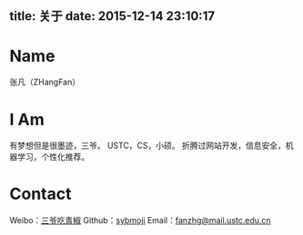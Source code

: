 title: 关于
date: 2015-12-14 23:10:17
---
# Name
张凡（ZHangFan）

# I Am
有梦想但是很墨迹，三爷。
USTC，CS，小硕。
折腾过网站开发，信息安全，机器学习，个性化推荐。

# Contact
Weibo：[三爷吃青椒](https://weibo.com/fanzhg)
Github：[sybmoji](https://github.com/sybmoji)
Email：fanzhg@mail.ustc.edu.cn